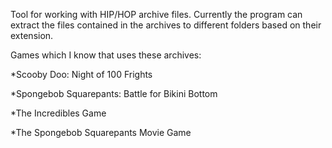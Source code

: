 Tool for working with HIP/HOP archive files.
Currently the program can extract the files contained in the archives to different folders based on their extension.

Games which I know that uses these archives:

*Scooby Doo: Night of 100 Frights

*Spongebob Squarepants: Battle for Bikini Bottom

*The Incredibles Game

*The Spongebob Squarepants Movie Game
